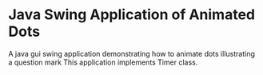 # Java Swing Application of Animated Dots
A java gui swing application demonstrating how to animate dots illustrating a question mark
This application implements Timer class.
